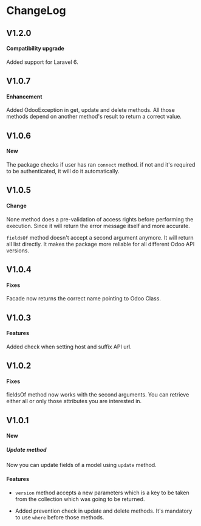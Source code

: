 #   ChangeLog

## V1.2.0

#### Compatibility upgrade

Added support for Laravel 6.


## V1.0.7

#### Enhancement

Added OdooException in get, update and delete methods.
All those methods depend on another method's result to return a correct value.

## V1.0.6

#### New

The package checks if user has ran `connect` method. if not and it's required to be authenticated, it will do it automatically.


## V1.0.5

#### Change

None method does a pre-validation of access rights before performing the execution. 
Since it will return the error message itself and more accurate.

`fieldsOf` method doesn't accept a second argument anymore. It will return all list directly.
It makes the package more reliable for all different Odoo API versions.


## V1.0.4

#### Fixes

Facade now returns the correct name pointing to Odoo Class.


## V1.0.3

#### Features

Added check when setting host and suffix API url.


## V1.0.2

#### Fixes

fieldsOf method now works with the second arguments.
You can retrieve either all or only those attributes you are interested in. 


## V1.0.1

#### New

##### Update method

Now you can update fields of a model using `update` method.

#### Features

* `version` method accepts a new parameters which is a key to be taken from the collection which was going to be returned.

* Added prevention check in update and delete methods. It's mandatory to use `where` before those methods.